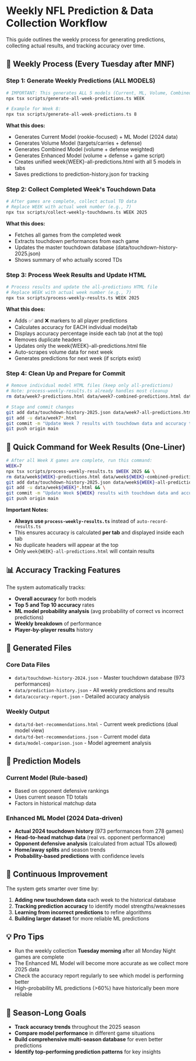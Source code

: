 # Weekly NFL Prediction & Data Collection Workflow

This guide outlines the weekly process for generating predictions, collecting actual results, and tracking accuracy over time.

## 🏈 Weekly Process (Every Tuesday after MNF)

### Step 1: Generate Weekly Predictions (ALL MODELS)
```bash
# IMPORTANT: This generates ALL 5 models (Current, ML, Volume, Combined, Enhanced)
npx tsx scripts/generate-all-week-predictions.ts WEEK

# Example for Week 8:
npx tsx scripts/generate-all-week-predictions.ts 8
```
**What this does:**
- Generates Current Model (rookie-focused) + ML Model (2024 data)
- Generates Volume Model (targets/carries + defense)
- Generates Combined Model (volume + defense weighted)
- Generates Enhanced Model (volume + defense + game script)
- Creates unified week{WEEK}-all-predictions.html with all 5 models in tabs
- Saves predictions to prediction-history.json for tracking

### Step 2: Collect Completed Week's Touchdown Data
```bash
# After games are complete, collect actual TD data
# Replace WEEK with actual week number (e.g., 7)
npx tsx scripts/collect-weekly-touchdowns.ts WEEK 2025
```
**What this does:**
- Fetches all games from the completed week
- Extracts touchdown performances from each game
- Updates the master touchdown database (data/touchdown-history-2025.json)
- Shows summary of who actually scored TDs

### Step 3: Process Week Results and Update HTML
```bash
# Process results and update the all-predictions HTML file
# Replace WEEK with actual week number (e.g., 7)
npx tsx scripts/process-weekly-results.ts WEEK 2025
```
**What this does:**
- Adds ✅ and ❌ markers to all player predictions
- Calculates accuracy for EACH individual model/tab
- Displays accuracy percentage inside each tab (not at the top)
- Removes duplicate headers
- Updates only the week{WEEK}-all-predictions.html file
- Auto-scrapes volume data for next week
- Generates predictions for next week (if scripts exist)

### Step 4: Clean Up and Prepare for Commit
```bash
# Remove individual model HTML files (keep only all-predictions)
# Note: process-weekly-results.ts already handles most cleanup
rm data/week7-predictions.html data/week7-combined-predictions.html data/week7-enhanced-predictions.html 2>/dev/null

# Stage and commit changes
git add data/touchdown-history-2025.json data/week7-all-predictions.html data/week7-predictions.json
git add -u data/week7*.html
git commit -m "Update Week 7 results with touchdown data and accuracy tracking"
git push origin main
```

## 📝 Quick Command for Week Results (One-Liner)
```bash
# After all Week X games are complete, run this command:
WEEK=7
npx tsx scripts/process-weekly-results.ts $WEEK 2025 && \
rm data/week${WEEK}-predictions.html data/week${WEEK}-combined-predictions.html data/week${WEEK}-enhanced-predictions.html 2>/dev/null && \
git add data/touchdown-history-2025.json data/week${WEEK}-all-predictions.html data/week${WEEK}-predictions.json && \
git add -u data/week${WEEK}*.html && \
git commit -m "Update Week ${WEEK} results with touchdown data and accuracy tracking" && \
git push origin main
```

**Important Notes:**
- **Always use `process-weekly-results.ts`** instead of `auto-record-results.ts`
- This ensures accuracy is calculated **per tab** and displayed inside each tab
- No duplicate headers will appear at the top
- Only `week{WEEK}-all-predictions.html` will contain results

## 📊 Accuracy Tracking Features

The system automatically tracks:
- **Overall accuracy** for both models
- **Top 5 and Top 10 accuracy** rates
- **ML model probability analysis** (avg probability of correct vs incorrect predictions)
- **Weekly breakdown** of performance
- **Player-by-player results** history

## 📁 Generated Files

### Core Data Files
- `data/touchdown-history-2024.json` - Master touchdown database (973 performances)
- `data/prediction-history.json` - All weekly predictions and results
- `data/accuracy-report.json` - Detailed accuracy analysis

### Weekly Output
- `data/td-bet-recommendations.html` - Current week predictions (dual model view)
- `data/td-bet-recommendations.json` - Current model data
- `data/model-comparison.json` - Model agreement analysis

## 🎯 Prediction Models

### Current Model (Rule-based)
- Based on opponent defensive rankings
- Uses current season TD totals
- Factors in historical matchup data

### Enhanced ML Model (2024 Data-driven)
- **Actual 2024 touchdown history** (973 performances from 278 games)
- **Head-to-head matchup data** (real vs. opponent performance)
- **Opponent defensive analysis** (calculated from actual TDs allowed)
- **Home/away splits** and season trends
- **Probability-based predictions** with confidence levels

## 🔄 Continuous Improvement

The system gets smarter over time by:
1. **Adding new touchdown data** each week to the historical database
2. **Tracking prediction accuracy** to identify model strengths/weaknesses
3. **Learning from incorrect predictions** to refine algorithms
4. **Building larger dataset** for more reliable ML predictions

## 💡 Pro Tips

- Run the weekly collection **Tuesday morning** after all Monday Night games are complete
- The Enhanced ML Model will become more accurate as we collect more 2025 data
- Check the accuracy report regularly to see which model is performing better
- High-probability ML predictions (>60%) have historically been more reliable

## 🚀 Season-Long Goals

- **Track accuracy trends** throughout the 2025 season
- **Compare model performance** in different game situations
- **Build comprehensive multi-season database** for even better predictions
- **Identify top-performing prediction patterns** for key insights